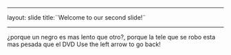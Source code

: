 _ _ _
layout: slide
title:¨Welcome to our second slide!¨
_ _ _
¿porque un negro es mas lento que otro?, porque la tele que se robo esta mas pesada que el DVD
Use the left arrow to go back!
